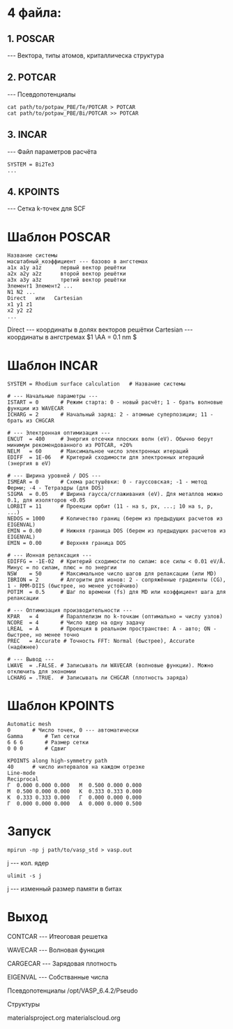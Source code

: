 # 4 файла:
## 1. POSCAR
--- Вектора, типы атомов, криталлическа структура
## 2. POTCAR
--- Псевдопотенциалы

```text
cat path/to/potpaw_PBE/Te/POTCAR > POTCAR
cat path/to/potpaw_PBE/Bi/POTCAR >> POTCAR
```
## 3. INCAR
--- Файл параметров расчёта

```text
SYSTEM = Bi2Te3
...
```
## 4. KPOINTS
--- Сетка k-точек для SCF


# Шаблон  POSCAR

```text
Название системы
масштабный_коэффициент --- базово в ангстемах
a1x a1y a1z      первый вектор решётки
a2x a2y a2z      второй вектор решётки
a3x a3y a3z      третий вектор решётки
Элемент1 Элемент2 ...
N1 N2 ...
Direct   или   Cartesian
x1 y1 z1
x2 y2 z2
...
```
Direct --- координаты в долях векторов решётки
Cartesian --- координаты в ангстремах
$1 \AA = 0.1 nm $

# Шаблон INCAR

```text
SYSTEM = Rhodium surface calculation   # Название системы

# --- Начальные параметры ---
ISTART = 0       # Режим старта: 0 - новый расчёт; 1 - брать волновые функции из WAVECAR
ICHARG = 2       # Начальный заряд: 2 - атомные суперпозиции; 11 - брать из CHGCAR

# --- Электронная оптимизация ---
ENCUT  = 400     # Энергия отсечки плоских волн (eV). Обычно берут минимум рекомендованного из POTCAR, +20%
NELM   = 60      # Максимальное число электронных итераций
EDIFF  = 1E-06   # Критерий сходимости для электронных итераций (энергия в eV)

# --- Ширина уровней / DOS ---
ISMEAR = 0       # Схема растушёвки: 0 - гауссовская; -1 - метод Ферми; -4 - Тетраэдры (для DOS)
SIGMA  = 0.05    # Ширина гаусса/сглаживания (eV). Для металлов можно 0.1, для изоляторов <0.05
LORBIT = 11      # Проекции орбит (11 - на s, px, ...; 10 на s, p, ...)
NEDOS = 1000     # Количество границ (берем из предыдущих расчетов из EIGENVAL)
EMIN = 0.00      # Нижняя граница DOS (берем из предыдущих расчетов из EIGENVAL)
EMIN = 0.00      # Верхняя граница DOS

# --- Ионная релаксация ---
EDIFFG = -1E-02  # Критерий сходимости по силам: все силы < 0.01 eV/Å. Минус = по силам, плюс = по энергии
NSW    = 50      # Максимальное число шагов для релаксации (или MD)
IBRION = 2       # Алгоритм для ионов: 2 - сопряжённые градиенты (CG), 1 - RMM-DIIS (быстрее, но менее устойчиво)
POTIM  = 0.5     # Шаг по времени (fs) для MD или коэффициент шага для релаксации

# --- Оптимизация производительности ---
KPAR   = 4       # Параллелизм по k-точкам (оптимально = числу узлов)
NCORE  = 4       # Число ядер на одну задачу
LREAL  = A       # Проекция в реальном пространстве: A - авто; ON - быстрее, но менее точно
PREC   = Accurate # Точность FFT: Normal (быстрее), Accurate (надёжнее)

# --- Вывод ---
LWAVE  = .FALSE. # Записывать ли WAVECAR (волновые функции). Можно отключить для экономии
LCHARG = .TRUE.  # Записывать ли CHGCAR (плотность заряда)
```

# Шаблон KPOINTS

```text
Automatic mesh
0       # Число точек, 0 --- автоматически
Gamma       # Тип сетки
6 6 6       # Размер сетки
0 0 0       # Сдвиг
```

```text
KPOINTS along high-symmetry path
40      # число интервалов на каждом отрезке
Line-mode
Reciprocal
Γ  0.000 0.000 0.000   M  0.500 0.000 0.000
M  0.500 0.000 0.000   K  0.333 0.333 0.000
K  0.333 0.333 0.000   Γ  0.000 0.000 0.000
Γ  0.000 0.000 0.000   A  0.000 0.000 0.500
```

# Запуск

```bush
mpirun -np j path/to/vasp_std > vasp.out
```
j --- кол. ядер

```
ulimit -s j
```
j --- изменный размер памяти в битах

# Выход

CONTCAR --- Итеоговая решетка

WAVECAR --- Волновая функция

CARGECAR --- Зарядовая плотность

EIGENVAL --- Собстванные числа


Псевдопотенциалы
/opt/VASP_6.4.2/Pseudo

Структуры

materialsproject.org
materialscloud.org


